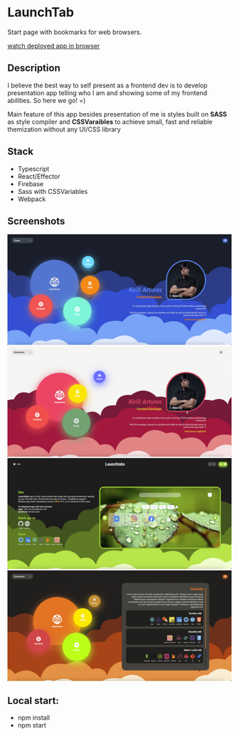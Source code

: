# LaunchTab

Start page with bookmarks for web browsers.

[watch deployed app in browser](https://launchtab-81b06.web.app)

## Description

I believe the best way to self present as a frontend dev is to develop presentation app telling who I am and showing some of my frontend abilities. So here we go! =)

Main feature of this app besides presentation of me is styles built on <b>SASS</b> as style compiler and <b>CSSVaraibles</b> to achieve small, fast and reliable themization without any UI/CSS library

## Stack

- Typescript
- React/Effector
- Firebase
- Sass with CSSVariables
- Webpack

## Screenshots

<div align="center">
  <img src="/screens/image1.jpg">
  <img src="/screens/image2.jpg">
  <img src="/screens/image3.jpg">
  <img src="/screens/image4.jpg">
</div>

## Local start:

- npm install
- npm start

